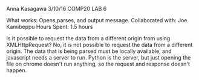 Anna Kasagawa
3/10/16
COMP20 LAB 6


What works: Opens,parses, and output message.
Collaborated with: Joe Kamibeppu
Hours Spent: 1.5 hours

Is it possible to request the data from a different origin from using XMLHttpRequest? 
No, it is not possible to request the data from a different origin. The data that is being parsed must
be locally available, and javascript needs a server to run. Python is the server, but just opening
the file on chrome doesn't run anything, so the request and response doesn't happen.
